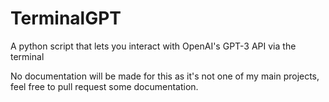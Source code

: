 # TerminalGPT
A python script that lets you interact with OpenAI's GPT-3 API via the terminal

No documentation will be made for this as it's not one of my main projects, feel free to pull request some documentation. 